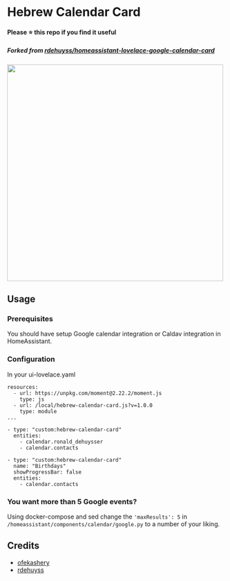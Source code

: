 # Hebrew Calendar Card
#### Please ⭐ this repo if you find it useful
##### Forked from [rdehuyss/homeassistant-lovelace-google-calendar-card](https://github.com/rdehuyss/homeassistant-lovelace-google-calendar-card)

<img src="https://user-images.githubusercontent.com/16443111/44956131-b567be00-aec7-11e8-9869-107ed74eb65e.png" width="500">



## Usage
### Prerequisites
You should have setup Google calendar integration or Caldav integration in HomeAssistant.

### Configuration
In your ui-lovelace.yaml

```
resources:
  - url: https://unpkg.com/moment@2.22.2/moment.js
    type: js
  - url: /local/hebrew-calendar-card.js?v=1.0.0
    type: module
...

- type: "custom:hebrew-calendar-card"
  entities:
    - calendar.ronald_dehuysser
    - calendar.contacts

- type: "custom:hebrew-calendar-card"
  name: "Birthdays"
  showProgressBar: false
  entities:
    - calendar.contacts
```

### You want more than 5 Google events?
Using docker-compose and sed change the `'maxResults': 5` in `/homeassistant/components/calendar/google.py` to a number of your liking.

## Credits
- [ofekashery](https://github.com/ofekashery)
- [rdehuyss](https://github.com/rdehuyss)
